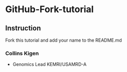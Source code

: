 # GitHub-Fork-tutorial 

## Instruction

Fork this tutorial and add your name to the README.md


### Collins Kigen

* Genomics Lead KEMRI/USAMRD-A
